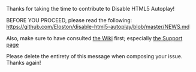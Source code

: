 Thanks for taking the time to contribute to Disable HTML5 Autoplay!

BEFORE YOU PROCEED, please read the following: https://github.com/Eloston/disable-html5-autoplay/blob/master/NEWS.md

Also, make sure to have consulted [the Wiki](https://github.com/Eloston/disable-html5-autoplay/wiki) first; especially [the Support page](https://github.com/Eloston/disable-html5-autoplay/wiki/Support)

Please delete the entirety of this message when composing your issue. Thanks again!
